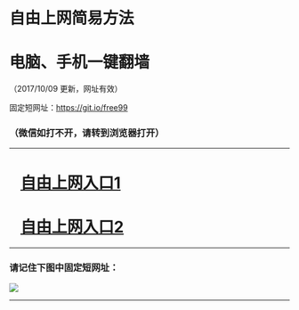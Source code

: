﻿# 自由上网简易方法

# 电脑、手机一键翻墙

（2017/10/09 更新，网址有效）

固定短网址：https://git.io/free99

### （微信如打不开，请转到浏览器打开）


***





# &nbsp;&nbsp; <a href="http://ft1007122277.fwq-tz-1001.info/fwqtz01.html?t=10090012973 " target="_blank">自由上网入口1</a>
# &nbsp;&nbsp; <a href="http://ft300055355.fwq-tz-1002.info/fwqtz02.html?t=100900125745 " target="_blank">自由上网入口2</a>
***

### 请记住下图中固定短网址：

<img src="https://s3-us-west-2.amazonaws.com/fwq-1001/yjfq-20170905okok.png" /> 


***

